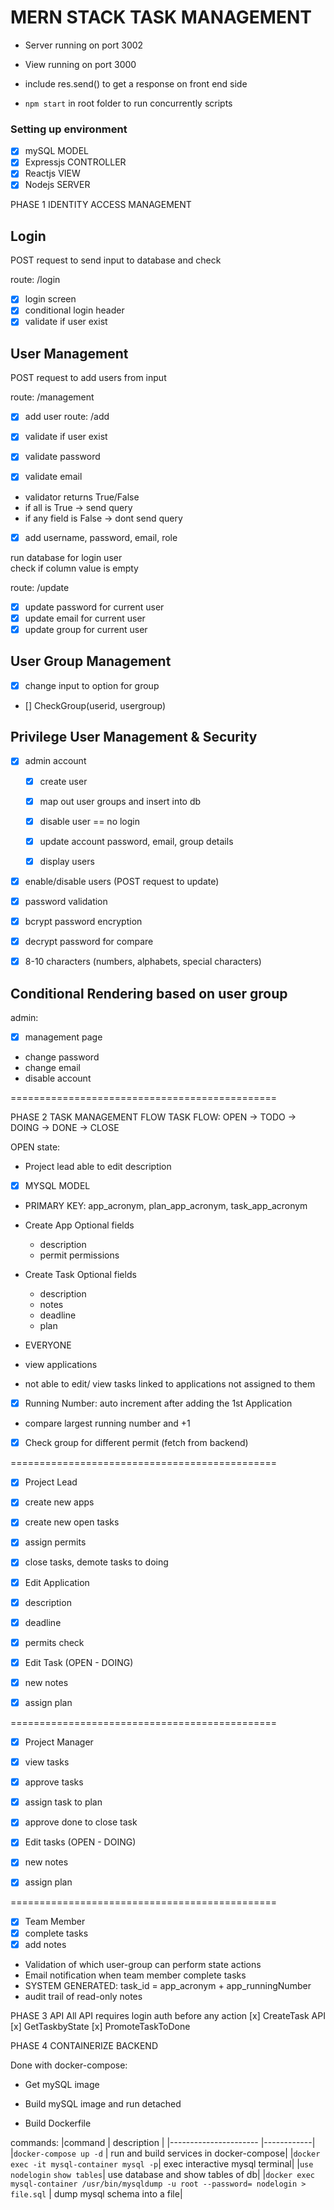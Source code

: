 <h1>MERN STACK TASK MANAGEMENT</h1>

- Server running on port 3002
- View running on port 3000
- include res.send() to get a response on front end side

- `npm start` in root folder to run concurrently scripts

<h3>Setting up environment</h3>

- [x] mySQL MODEL
- [x] Expressjs CONTROLLER
- [x] Reactjs VIEW
- [x] Nodejs SERVER

PHASE 1 IDENTITY ACCESS MANAGEMENT

<h2>Login</h2> 
POST request to send input to database and check

route: /login

- [x] login screen
- [x] conditional login header
- [x] validate if user exist

<h2>User Management</h2>
POST request to add users from input

route: /management

- [x] add user route: /add
- [x] validate if user exist

- [x] validate password
- [x] validate email
- validator returns True/False
- if all is True -> send query
- if any field is False -> dont send query

- [x] add username, password, email, role

run database for login user  
check if column value is empty

route: /update

- [x] update password for current user
- [x] update email for current user
- [x] update group for current user

<h2>User Group Management</h2>

- [x] change input to option for group
- [] CheckGroup(userid, usergroup)

<h2>Privilege User Management & Security</h2>

- [x] admin account

  - [x] create user
  - [x] map out user groups and insert into db

  - [x] disable user == no login
  - [x] update account password, email, group details
  - [x] display users

- [x] enable/disable users (POST request to update)
- [x] password validation
- [x] bcrypt password encryption
- [x] decrypt password for compare
- [x] 8-10 characters (numbers, alphabets, special characters)

<h2>Conditional Rendering based on user group</h2>

admin:

- [x] management page
- change password
- change email
- disable account

==============================================

PHASE 2 TASK MANAGEMENT FLOW
TASK FLOW: OPEN -> TODO -> DOING -> DONE -> CLOSE

OPEN state:

- Project lead able to edit description

- [x] MYSQL MODEL
- PRIMARY KEY: app_acronym, plan_app_acronym, task_app_acronym

- Create App
  Optional fields

  - description
  - permit permissions

- Create Task
  Optional fields

  - description
  - notes
  - deadline
  - plan

- EVERYONE
- view applications
- not able to edit/ view tasks linked to applications not assigned to them

- [x] Running Number: auto increment after adding the 1st Application
- compare largest running number and +1

- [x] Check group for different permit (fetch from backend)

==============================================

- [x] Project Lead
- [x] create new apps
- [x] create new open tasks
- [x] assign permits
- [x] close tasks, demote tasks to doing

- [x] Edit Application
- [x] description
- [x] deadline
- [x] permits check

- [x] Edit Task (OPEN - DOING)
- [x] new notes
- [x] assign plan

==============================================

- [x] Project Manager
- [x] view tasks
- [x] approve tasks
- [x] assign task to plan
- [x] approve done to close task

- [x] Edit tasks (OPEN - DOING)
- [x] new notes
- [x] assign plan

==============================================

- [x] Team Member
- [x] complete tasks
- [x] add notes

- Validation of which user-group can perform state actions
- Email notification when team member complete tasks
- SYSTEM GENERATED: task_id = app_acronym + app_runningNumber
- audit trail of read-only notes

PHASE 3 API
All API requires login auth before any action
[x] CreateTask API
[x] GetTaskbyState
[x] PromoteTaskToDone

PHASE 4 CONTAINERIZE BACKEND

Done with docker-compose:

- Get mySQL image
- Build mySQL image and run detached

- Build Dockerfile

commands:
|command | description |
|---------------------- |------------|
|`docker-compose up -d` | run and build services in docker-compose|
|`docker exec -it mysql-container mysql -p`| exec interactive mysql terminal|
|`use nodelogin` `show tables`| use database and show tables of db|
|`docker exec mysql-container /usr/bin/mysqldump -u root --password= nodelogin > file.sql` | dump mysql schema into a file|
